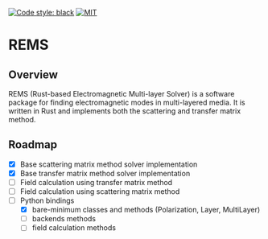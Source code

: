 [![Code style: black](https://img.shields.io/badge/code%20style-black-000000.svg)](https://github.com/psf/black)
[![MIT](https://img.shields.io/github/license/gdsfactory/gdsfactory)](https://choosealicense.com/licenses/mit/)

# REMS

## Overview

REMS (Rust-based Electromagnetic Multi-layer Solver) is a software package for finding electromagnetic modes in multi-layered media. It is written in Rust and implements both the scattering and transfer matrix method.

## Roadmap

- [x] Base scattering matrix method solver implementation
- [x] Base transfer matrix method solver implementation
- [ ] Field calculation using transfer matrix method
- [ ] Field calculation using scattering matrix method
- [ ] Python bindings
  - [x] bare-minimum classes and methods (Polarization, Layer, MultiLayer)
  - [ ] backends methods
  - [ ] field calculation methods
